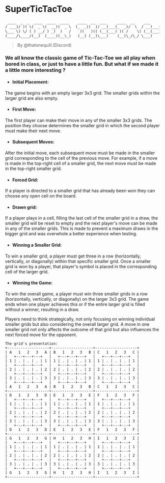 # SuperTicTacToe

```txt
 ____  _  _  ____  ____  ____    ____  __  ___     ____  __    ___     ____  __  ____
/ ___)/ )( \(  _ \(  __)(  _ \  (_  _)(  )/ __)___(_  _)/  \  / __)___(_  _)/  \(  __)
\___ \) \/ ( ) __/ ) _)  )   /    )(   )(( (__(___) )( /    \( (__(___) )( (    )) _)
(____/\____/(__)  (____)(__\_)   (__) (__)\___)    (__)\_/\_/ \___)    (__) \__/(____)
```

> By @thatonequill.(Discord)

### We all know the classic game of Tic-Tac-Toe we all play when bored in class, or just to have a little fun. But what if we made it a little more interesting ?

- #### Initial Placement:
The game begins with an empty larger 3x3 grid. The smaller grids within the larger grid are also empty.

- #### First Move:
The first player can make their move in any of the smaller 3x3 grids. The position they choose determines the smaller grid in which the second player must make their next move.

- #### Subsequent Moves:
After the initial move, each subsequent move must be made in the smaller grid corresponding to the cell of the previous move. For example, if a move is made in the top-right cell of a smaller grid, the next move must be made in the top-right smaller grid.

- #### Forced Grid:
If a player is directed to a smaller grid that has already been won they can choose any open cell on the board.

- #### Drawn grid:
If a player plays in a cell, filling the last cell of the smaller grid in a draw, the smaller grid will be reset to empty and the next player's move can be made in any of the smaller grids. This is made to prevent a maximum draws in the bigger grid and was overwhole a better experience when testing.

- #### Winning a Smaller Grid:
To win a smaller grid, a player must get three in a row (horizontally, vertically, or diagonally) within that specific smaller grid. Once a smaller grid is won by a player, that player's symbol is placed in the corresponding cell of the larger grid.

- #### Winning the Game:
To win the overall game, a player must win three smaller grids in a row (horizontally, vertically, or diagonally) on the larger 3x3 grid. The game ends when one player achieves this or if the entire larger grid is filled without a winner, resulting in a draw.

Players need to think strategically, not only focusing on winning individual smaller grids but also considering the overall larger grid. A move in one smaller grid not only affects the outcome of that grid but also influences the next forced move for the opponent.

```
The grid's presentation:
+-------------------+-------------------+-------------------+
| A   1   2   3   A | B   1   2   3   B | C   1   2   3   C |
|   +---+---+---+   |   +---+---+---+   |   +---+---+---+   |
| 1 | . | . | . | 1 | 1 | . | . | . | 1 | 1 | . | . | . | 1 |
|   +---+---+---+   |   +---+---+---+   |   +---+---+---+   |
| 2 | . | . | . | 2 | 2 | . | . | . | 2 | 2 | . | . | . | 2 |
|   +---+---+---+   |   +---+---+---+   |   +---+---+---+   |
| 3 | . | . | . | 3 | 3 | . | . | . | 3 | 3 | . | . | . | 3 |
|   +---+---+---+   |   +---+---+---+   |   +---+---+---+   |
| A   1   2   3   A | B   1   2   3   B | C   1   2   3   C |
+-------------------+-------------------+-------------------+
| D   1   2   3   D | E   1   2   3   E | F   1   2   3   F |
|   +---+---+---+   |   +---+---+---+   |   +---+---+---+   |
| 1 | . | . | . | 1 | 1 | . | . | . | 1 | 1 | . | . | . | 1 |
|   +---+---+---+   |   +---+---+---+   |   +---+---+---+   |
| 2 | . | . | . | 2 | 2 | . | . | . | 2 | 2 | . | . | . | 2 |
|   +---+---+---+   |   +---+---+---+   |   +---+---+---+   |
| 3 | . | . | . | 3 | 3 | . | . | . | 3 | 3 | . | . | . | 3 |
|   +---+---+---+   |   +---+---+---+   |   +---+---+---+   |
| D   1   2   3   D | E   1   2   3   E | F   1   2   3   F |
+-------------------+-------------------+-------------------+
| G   1   2   3   G | H   1   2   3   H | I   1   2   3   I |
|   +---+---+---+   |   +---+---+---+   |   +---+---+---+   |
| 1 | . | . | . | 1 | 1 | . | . | . | 1 | 1 | . | . | . | 1 |
|   +---+---+---+   |   +---+---+---+   |   +---+---+---+   |
| 2 | . | . | . | 2 | 2 | . | . | . | 2 | 2 | . | . | . | 2 |
|   +---+---+---+   |   +---+---+---+   |   +---+---+---+   |
| 3 | . | . | . | 3 | 3 | . | . | . | 3 | 3 | . | . | . | 3 |
|   +---+---+---+   |   +---+---+---+   |   +---+---+---+   |
| G   1   2   3   G | H   1   2   3   H | I   1   2   3   I |
+-------------------+-------------------+-------------------+
```
